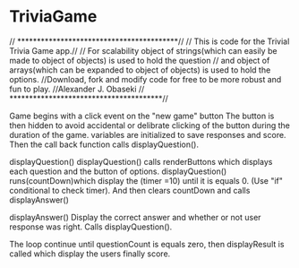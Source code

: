 # TriviaGame

// *****************************************//
// This is code for the Trivial Trivia Game app.//
// For scalability object of strings(which can easily be made to object of objects) is used to hold the question
// and object of arrays(which can be expanded to object of objects) is used to hold the options.
//Download, fork and modify code for free to be more robust and fun to play.
//Alexander J. Obaseki
// ***************************************//

Game begins with a click event on the "new game" button
The button is then hidden to avoid accidental or delibrate clicking of the button during the duration of the game.
variables are initialized to save responses and score.
Then the call back function calls displayQuestion().

displayQuestion()
displayQuestion() calls renderButtons which displays each question and the button of options.
displayQuestion() runs(countDown)which display the (timer =10) until it is equals 0. (Use "if" conditional to check timer). And then clears countDown and calls displayAnswer()

displayAnswer()
Display the correct answer and whether or not user response was right.
Calls displayQuestion().

The loop continue until questionCount is equals zero, then displayResult is called which display the users finally score.
